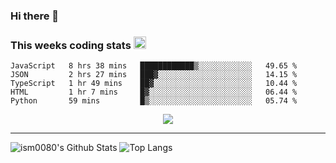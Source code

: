 ### Hi there 👋

<!--START_SECTION:giphy-->
<!--END_SECTION:giphy-->

### This weeks coding stats <img src="https://media1.giphy.com/media/LmNwrBhejkK9EFP504/giphy.gif?cid=ecf05e4723nsktnyyj53u162g7cy5rjqfg6gz06kxdg5y55g&rid=giphy.gif" width="20" height="20" />
<!--START_SECTION:waka-->
```text
JavaScript   8 hrs 38 mins   ████████████▒░░░░░░░░░░░░   49.65 % 
JSON         2 hrs 27 mins   ███▓░░░░░░░░░░░░░░░░░░░░░   14.15 % 
TypeScript   1 hr 49 mins    ██▓░░░░░░░░░░░░░░░░░░░░░░   10.44 % 
HTML         1 hr 7 mins     █▓░░░░░░░░░░░░░░░░░░░░░░░   06.44 % 
Python       59 mins         █▒░░░░░░░░░░░░░░░░░░░░░░░   05.74 % 
```
<!--END_SECTION:waka-->

<!--START_SECTION:comicstrip-->
<p align="center">
 <a href="https://xkcd.com/">
 <img src="https://imgs.xkcd.com/comics/1_100000th_scale_world.png" />
</a>
</p>
<!--END_SECTION:comicstrip-->

---

![ism0080's Github Stats](https://github-readme-stats.vercel.app/api?username=ism0080&show_icons=true%hide_border=true&hide=issues)
![Top Langs](https://github-readme-stats.vercel.app/api/top-langs/?username=ism0080&layout=compact)

<!--
**ism0080/ism0080** is a ✨ _special_ ✨ repository because its `README.md` (this file) appears on your GitHub profile.

Here are some ideas to get you started:

- 🔭 I’m currently working on ...
- 🌱 I’m currently learning ...
- 👯 I’m looking to collaborate on ...
- 🤔 I’m looking for help with ...
- 💬 Ask me about ...
- 📫 How to reach me: ...
- 😄 Pronouns: ...
- ⚡ Fun fact: ...
-->
